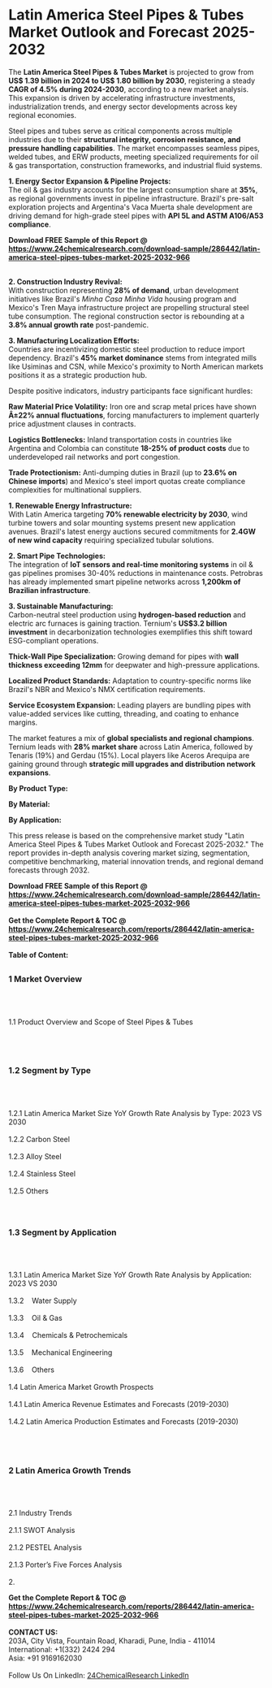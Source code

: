 <h1>Latin America Steel Pipes &amp; Tubes Market Outlook and Forecast 2025-2032</h1><p>The <strong>Latin America Steel Pipes &amp; Tubes Market</strong> is projected to grow from <strong>US$ 1.39 billion in 2024 to US$ 1.80 billion by 2030</strong>, registering a steady <strong>CAGR of 4.5% during 2024-2030</strong>, according to a new market analysis. This expansion is driven by accelerating infrastructure investments, industrialization trends, and energy sector developments across key regional economies.</p><p>Steel pipes and tubes serve as critical components across multiple industries due to their <strong>structural integrity, corrosion resistance, and pressure handling capabilities</strong>. The market encompasses seamless pipes, welded tubes, and ERW products, meeting specialized requirements for oil &amp; gas transportation, construction frameworks, and industrial fluid systems.</p><p><strong>1. Energy Sector Expansion &amp; Pipeline Projects:</strong><br>
The oil &amp; gas industry accounts for the largest consumption share at <strong>35%</strong>, as regional governments invest in pipeline infrastructure. Brazil's pre-salt exploration projects and Argentina's Vaca Muerta shale development are driving demand for high-grade steel pipes with <strong>API 5L and ASTM A106/A53 compliance</strong>.</p><div><b>Download FREE Sample of this Report @ 
            <a href="https://www.24chemicalresearch.com/download-sample/286442/latin-america-steel-pipes-tubes-market-2025-2032-966">
            https://www.24chemicalresearch.com/download-sample/286442/latin-america-steel-pipes-tubes-market-2025-2032-966</a></b></div><br><p><strong>2. Construction Industry Revival:</strong><br>
With construction representing <strong>28% of demand</strong>, urban development initiatives like Brazil's <i>Minha Casa Minha Vida</i> housing program and Mexico's Tren Maya infrastructure project are propelling structural steel tube consumption. The regional construction sector is rebounding at a <strong>3.8% annual growth rate</strong> post-pandemic.</p><p><strong>3. Manufacturing Localization Efforts:</strong><br>
Countries are incentivizing domestic steel production to reduce import dependency. Brazil's <strong>45% market dominance</strong> stems from integrated mills like Usiminas and CSN, while Mexico's proximity to North American markets positions it as a strategic production hub.</p><p>Despite positive indicators, industry participants face significant hurdles:</p><p><strong>Raw Material Price Volatility:</strong> Iron ore and scrap metal prices have shown <strong>Â±22% annual fluctuations</strong>, forcing manufacturers to implement quarterly price adjustment clauses in contracts.</p><p><strong>Logistics Bottlenecks:</strong> Inland transportation costs in countries like Argentina and Colombia can constitute <strong>18-25% of product costs</strong> due to underdeveloped rail networks and port congestion.</p><p><strong>Trade Protectionism:</strong> Anti-dumping duties in Brazil (up to <strong>23.6% on Chinese imports</strong>) and Mexico's steel import quotas create compliance complexities for multinational suppliers.</p><p><strong>1. Renewable Energy Infrastructure:</strong><br>
With Latin America targeting <strong>70% renewable electricity by 2030</strong>, wind turbine towers and solar mounting systems present new application avenues. Brazil's latest energy auctions secured commitments for <strong>2.4GW of new wind capacity</strong> requiring specialized tubular solutions.</p><p><strong>2. Smart Pipe Technologies:</strong><br>
The integration of <strong>IoT sensors and real-time monitoring systems</strong> in oil &amp; gas pipelines promises 30-40% reductions in maintenance costs. Petrobras has already implemented smart pipeline networks across <strong>1,200km of Brazilian infrastructure</strong>.</p><p><strong>3. Sustainable Manufacturing:</strong><br>
Carbon-neutral steel production using <strong>hydrogen-based reduction</strong> and electric arc furnaces is gaining traction. Ternium's <strong>US$3.2 billion investment</strong> in decarbonization technologies exemplifies this shift toward ESG-compliant operations.</p><p><strong>Thick-Wall Pipe Specialization:</strong> Growing demand for pipes with <strong>wall thickness exceeding 12mm</strong> for deepwater and high-pressure applications.</p><p><strong>Localized Product Standards:</strong> Adaptation to country-specific norms like Brazil's NBR and Mexico's NMX certification requirements.</p><p><strong>Service Ecosystem Expansion:</strong> Leading players are bundling pipes with value-added services like cutting, threading, and coating to enhance margins.</p><p>The market features a mix of <strong>global specialists and regional champions</strong>. Ternium leads with <strong>28% market share</strong> across Latin America, followed by Tenaris (19%) and Gerdau (15%). Local players like Aceros Arequipa are gaining ground through <strong>strategic mill upgrades and distribution network expansions</strong>.</p><p><strong>By Product Type:</strong></p><p><strong>By Material:</strong></p><p><strong>By Application:</strong></p><p>This press release is based on the comprehensive market study "Latin America Steel Pipes &amp; Tubes Market Outlook and Forecast 2025-2032." The report provides in-depth analysis covering market sizing, segmentation, competitive benchmarking, material innovation trends, and regional demand forecasts through 2032.</p><div><b>Download FREE Sample of this Report @ 
            <a href="https://www.24chemicalresearch.com/download-sample/286442/latin-america-steel-pipes-tubes-market-2025-2032-966">
            https://www.24chemicalresearch.com/download-sample/286442/latin-america-steel-pipes-tubes-market-2025-2032-966</a></b></div><br><div><b>Get the Complete Report & TOC @ 
            <a href="https://www.24chemicalresearch.com/reports/286442/latin-america-steel-pipes-tubes-market-2025-2032-966">
            https://www.24chemicalresearch.com/reports/286442/latin-america-steel-pipes-tubes-market-2025-2032-966</a></b></div><br>
            <b>Table of Content:</b><p><h2><span style="font-size:16px"><strong>1 Market Overview&nbsp;&nbsp; &nbsp;</strong></span></h2><br />
<br />
<p>1.1 Product Overview and Scope of Steel Pipes & Tubes&nbsp;</p><br />
<br />
<h2><strong><span style="font-size:16px">1.2 Segment by Type&nbsp;&nbsp; &nbsp;</span></strong></h2><br />
<br />
<p>1.2.1 Latin America Market Size YoY Growth Rate Analysis by Type: 2023 VS 2030&nbsp;&nbsp; &nbsp;<br /><br />
1.2.2 Carbon Steel&nbsp;&nbsp; &nbsp;<br /><br />
1.2.3 Alloy Steel<br /><br />
1.2.4 Stainless Steel<br /><br />
1.2.5 Others<br /><br />
<br />
<h2><span style="font-size:16px"><strong>1.3 Segment by Application&nbsp;&nbsp;</strong></span></h2><br />
<br />
<p>1.3.1 Latin America Market Size YoY Growth Rate Analysis by Application: 2023 VS 2030&nbsp;&nbsp; &nbsp;<br /><br />
1.3.2&nbsp;&nbsp; &nbsp;Water Supply<br /><br />
1.3.3&nbsp;&nbsp; &nbsp;Oil & Gas<br /><br />
1.3.4&nbsp;&nbsp; &nbsp;Chemicals & Petrochemicals<br /><br />
1.3.5&nbsp;&nbsp; &nbsp;Mechanical Engineering<br /><br />
1.3.6&nbsp;&nbsp; &nbsp;Others<br /><br />
1.4 Latin America Market Growth Prospects&nbsp;&nbsp; &nbsp;<br /><br />
1.4.1 Latin America Revenue Estimates and Forecasts (2019-2030)&nbsp;&nbsp; &nbsp;<br /><br />
1.4.2 Latin America Production Estimates and Forecasts (2019-2030)&nbsp;&nbsp;</p><br />
<br />
<h2><span style="font-size:16px"><strong>2 Latin America Growth Trends&nbsp;&nbsp; &nbsp;</strong></span></h2><br />
<br />
<p>2.1 Industry Trends&nbsp;&nbsp; &nbsp;<br /><br />
2.1.1 SWOT Analysis&nbsp;&nbsp; &nbsp;<br /><br />
2.1.2 PESTEL Analysis&nbsp;&nbsp; &nbsp;<br /><br />
2.1.3 Porter&rsquo;s Five Forces Analysis&nbsp;&nbsp; &nbsp;<br /><br />
2.</p><div><b>Get the Complete Report & TOC @ 
            <a href="https://www.24chemicalresearch.com/reports/286442/latin-america-steel-pipes-tubes-market-2025-2032-966">
            https://www.24chemicalresearch.com/reports/286442/latin-america-steel-pipes-tubes-market-2025-2032-966</a></b></div><br><b>CONTACT US:</b><br>
            203A, City Vista, Fountain Road, Kharadi, Pune, India - 411014<br>
            International: +1(332) 2424 294<br>
            Asia: +91 9169162030 <br><br>
            Follow Us On LinkedIn: <a href="https://www.linkedin.com/company/24chemicalresearch/">24ChemicalResearch LinkedIn</a>